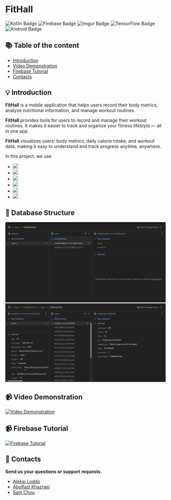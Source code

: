 # FitHall

<p>
  
<img alt="Kotlin Badge" src="https://img.shields.io/badge/Kotlin-7F52FF?style=for-the-badge&logo=Kotlin&logoColor=white" />

<img alt="Firebase Badge" src="https://img.shields.io/badge/Firebase-DD2C00?style=for-the-badge&logo=firebase&logoColor=fff" />

<img alt="Imgur Badge" src="https://img.shields.io/badge/Imgur-1BB76E?style=for-the-badge&logo=imgur&logoColor=white" />

<img alt="TensorFlow Badge" src="https://img.shields.io/badge/TensorFlow-FF6F00?style=for-the-badge&logo=tensorflow&logoColor=white" />

<img alt="Android Badge" src="https://img.shields.io/badge/Android-3DDC84?style=for-the-badge&logo=android&logoColor=white" />

</p>

## :books: Table of the content

- [Introduction](#bulb-introduction)
- [Video Demonstration](#video_camera-video-demonstration)
- [Firebase Tutorial](#video_camera-firebase-tutorial)
- [Contacts](#email-contacts)

## :bulb: Introduction

**FitHall** is a mobile application that helps users record their body metrics, analyze nutritional information, and manage workout routines.

**FitHall** provides tools for users to record and manage their workout routines. It makes it easier to track and organize your fitness lifestyle — all in one app.

**FitHall** visualizes users' body metrics, daily calorie intake, and workout data, making it easy to understand and track progress anytime, anywhere.

In this project, we use

- <img src="https://img.shields.io/badge/Authentication-Firebase-DD2C00">
- <img src="https://img.shields.io/badge/Database-Firestore-316192">
- <img src="https://img.shields.io/badge/ImageStorage-Imgur-1BB76E">
- <img src="https://img.shields.io/badge/MachineLearning-TensorFlow-FF6F00">
- <img src="https://img.shields.io/badge/Nutrition Data-USDA API-303030">
- <img src="https://img.shields.io/badge/Workout Data-Wger API-008ad7">

## :floppy_disk: Database Structure

![DB Structure](/app/src/main/res/drawable/db_structure.png)
![Meal Object](/app/src/main/res/drawable/meal_obj.png)

## :video_camera: Video Demonstration

[![Video Demonstration](https://img.youtube.com/shorts/1RGnWKbDrts/0.jpg)](https://youtube.com/shorts/1RGnWKbDrts)

## :video_camera: Firebase Tutorial

[![Firebase Tutorial](https://img.youtube.com/vi/FCJT323--5A/0.jpg)](https://www.youtube.com/watch?v=FCJT323--5A)

## :email: Contacts

**Send us your questions or support requests.**

- [Aleksi Loddo](mailto:t3loal00@students.oamk.fi)
- [Abolfazl Khazraei](mailto:t3khab00@students.oamk.fi)
- [Sam Chou](mailto:t3chsa01@students.oamk.fi)
